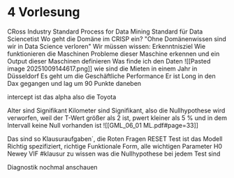 # 4 Vorlesung 
CRoss Industry Standard Process for Data Mining
Standard für Data Sciencetist
Wo geht die Domäne im CRISP ein?
"Ohne Domänenwissen sind wir in Data Science verloren"
Wir müssen wissen:
Erkenntnisziel
Wie funktionieren die Maschinen
Probleme dieser Maschine erkennen und ein Output dieser Maschinen definieren
Was finde ich den Daten 
![[Pasted image 20251009144617.png]]
wie sind die Mieten in einem Jahr in Düsseldorf 
Es geht um die Geschäftliche Performance
Er ist Long in den Dax gegangen
und lag um 90 Punkte daneben 

intercept ist das alpha 
also die Toyota 

Alter sind Signifikant
Kilometer sind Signifikant, also die Nullhypothese wird verworfen, weil der T-Wert größer als 2 ist, pwert kleiner als 5 % und in dem Intervall keine Null vorhanden ist
![[GML_06_01 ML.pdf#page=33]]

Das sind so Klausuraufgaben´, die Roten Fragen
RESET Test ist das Modell Richtig spezifiziert, richtige Funktionale Form, alle wichtigen Parameter
H0 
Newey
VIF
#klausur zu wissen was die Nullhypothese bei jedem Test sind

Diagnostik nochmal anschauen


